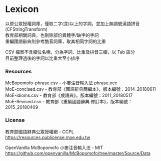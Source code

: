 # Lexicon

以原公眾授權詞庫，僅取二字(含)以上的字詞，並加上無調號漢語拼音(CFStringTransform)  
教育部相關詞典，也刪除部份異體字/缺字的字詞  
重編國語辭典則參考酷音詞庫，取其相同字詞的比重  

CSV 檔案不含欄位名稱，分為字詞、比重及拼音三欄，以 Tab 區分  
目前整理過後的字詞以比重大至小排序  

### Resources

McBopomofo-phrase.csv - 小麥注音輸入法 phrase.occ  
MoE-concised.csv - 教育部《國語辭典簡編本》，版本編號：2014_20180611  
MoE-idioms.csv - 教育部《成語典》，版本編號：2011_20180517  
MoE-Revised.csv - 教育部《重編國語辭典 修訂本》，版本編號：2015_20180409  

### License

教育部國語辭典公眾授權網 - CCPL  
https://resources.publicense.moe.edu.tw  

OpenVanilla McBopomofo 小麥注音輸入法 - MIT  
https://github.com/openvanilla/McBopomofo/tree/master/Source/Data  
